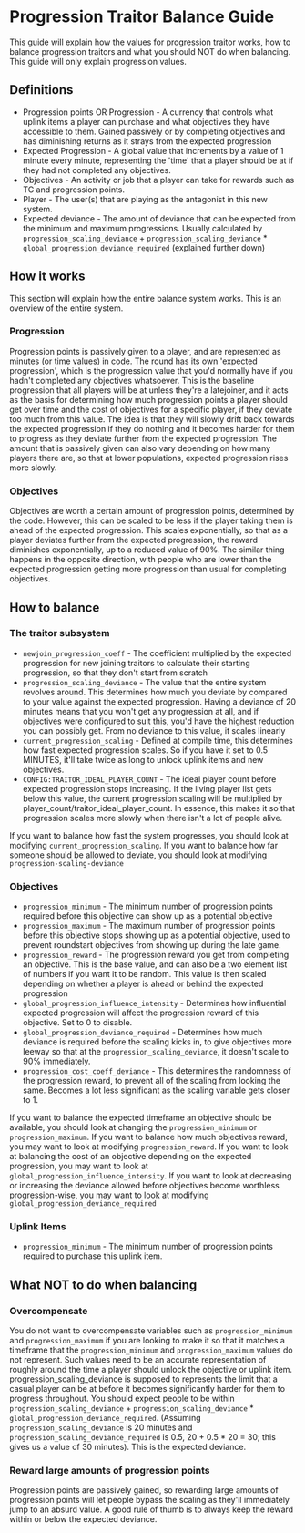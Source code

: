# Progression Traitor Balance Guide

This guide will explain how the values for progression traitor works, how to balance progression traitors and what you should NOT do when balancing.
This guide will only explain progression values.

## Definitions

- Progression points OR Progression - A currency that controls what uplink items a player can purchase and what objectives they have accessible to them. Gained passively or by completing objectives and has diminishing returns as it strays from the expected progression
- Expected Progression - A global value that increments by a value of 1 minute every minute, representing the 'time' that a player should be at if they had not completed any objectives.
- Objectives - An activity or job that a player can take for rewards such as TC and progression points.
- Player - The user(s) that are playing as the antagonist in this new system.
- Expected deviance - The amount of deviance that can be expected from the minimum and maximum progressions. Usually calculated by `progression_scaling_deviance` + `progression_scaling_deviance` * `global_progression_deviance_required` (explained further down)

## How it works

This section will explain how the entire balance system works. This is an overview of the entire system.

### Progression

Progression points is passively given to a player, and are represented as minutes (or time values) in code. The round has its own 'expected progression', which is the progression value that you'd normally have if you hadn't completed any objectives whatsoever. This is the baseline progression that all players will be at unless they're a latejoiner, and it acts as the basis for determining how much progression points a player should get over time and the cost of objectives for a specific player, if they deviate too much from this value. The idea is that they will slowly drift back towards the expected progression if they do nothing and it becomes harder for them to progress as they deviate further from the expected progression. The amount that is passively given can also vary depending on how many players there are, so that at lower populations, expected progression rises more slowly.

### Objectives

Objectives are worth a certain amount of progression points, determined by the code. However, this can be scaled to be less if the player taking them is ahead of the expected progression. This scales exponentially, so that as a player deviates further from the expected progression, the reward diminishes exponentially, up to a reduced value of 90%. The similar thing happens in the opposite direction, with people who are lower than the expected progression getting more progression than usual for completing objectives.

## How to balance

### The traitor subsystem
- `newjoin_progression_coeff` - The coefficient multiplied by the expected progression for new joining traitors to calculate their starting progression, so that they don't start from scratch
- `progression_scaling_deviance` - The value that the entire system revolves around. This determines how much you deviate by compared to your value against the expected progression. Having a deviance of 20 minutes means that you won't get any progression at all, and if objectives were configured to suit this, you'd have the highest reduction you can possibly get. From no deviance to this value, it scales linearly
- `current_progression_scaling` - Defined at compile time, this determines how fast expected progression scales. So if you have it set to 0.5 MINUTES, it'll take twice as long to unlock uplink items and new objectives.
- `CONFIG:TRAITOR_IDEAL_PLAYER_COUNT` - The ideal player count before expected progression stops increasing. If the living player list gets below this value, the current progression scaling will be multiplied by player_count/traitor_ideal_player_count. In essence, this makes it so that progression scales more slowly when there isn't a lot of people alive.

If you want to balance how fast the system progresses, you should look at modifying `current_progression_scaling`. If you want to balance how far someone should be allowed to deviate, you should look at modifying `progression-scaling-deviance`

### Objectives
- `progression_minimum` - The minimum number of progression points required before this objective can show up as a potential objective
- `progression_maximum` - The maximum number of progression points before this objective stops showing up as a potential objective, used to prevent roundstart objectives from showing up during the late game.
- `progression_reward` - The progression reward you get from completing an objective. This is the base value, and can also be a two element list of numbers if you want it to be random. This value is then scaled depending on whether a player is ahead or behind the expected progression
- `global_progression_influence_intensity` - Determines how influential expected progression will affect the progression reward of this objective. Set to 0 to disable.
- `global_progression_deviance_required` - Determines how much deviance is required before the scaling kicks in, to give objectives more leeway so that at the `progression_scaling_deviance`, it doesn't scale to 90% immediately.
- `progression_cost_coeff_deviance` - This determines the randomness of the progression reward, to prevent all of the scaling from looking the same. Becomes a lot less significant as the scaling variable gets closer to 1.

If you want to balance the expected timeframe an objective should be available, you should look at changing the `progression_minimum` or `progression_maximum`. If you want to balance how much objectives reward, you may want to look at modifying `progression_reward`. If you want to look at balancing the cost of an objective depending on the expected progression, you may want to look at `global_progression_influence_intensity`. If you want to look at decreasing or increasing the deviance allowed before objectives become worthless progression-wise, you may want to look at modifying `global_progression_deviance_required`

### Uplink Items
- `progression_minimum` - The minimum number of progression points required to purchase this uplink item.

## What NOT to do when balancing

### Overcompensate

You do not want to overcompensate variables such as `progression_minimum` and `progression_maximum` if you are looking to make it so that it matches a timeframe that the `progression_minimum` and `progression_maximum` values do not represent. Such values need to be an accurate representation of roughly around the time a player should unlock the objective or uplink item. progression_scaling_deviance is supposed to represents the limit that a casual player can be at before it becomes significantly harder for them to progress throughout. You should expect people to be within `progression_scaling_deviance` + `progression_scaling_deviance` * `global_progression_deviance_required`. (Assuming `progression_scaling_deviance` is 20 minutes and `progression_scaling_deviance_required` is 0.5, 20 + 0.5 * 20 = 30; this gives us a value of 30 minutes). This is the expected deviance.

### Reward large amounts of progression points

Progression points are passively gained, so rewarding large amounts of progression points will let people bypass the scaling as they'll immediately jump to an absurd value. A good rule of thumb is to always keep the reward within or below the expected deviance.

